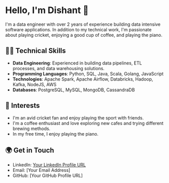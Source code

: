 # Hello, I'm Dishant 👋

I'm a data engineer with over 2 years of experience building data intensive software applications. In addition to my technical work, I'm passionate about playing cricket, enjoying a good cup of coffee, and playing the piano.

## 🧑‍💻 Technical Skills
- **Data Engineering**: Experienced in building data pipelines, ETL processes, and data warehousing solutions.
- **Programming Languages**: Python, SQL, Java, Scala, Golang, JavaScript
- **Technologies**: Apache Spark, Apache Airflow, Databricks, Hadoop, Kafka, NodeJS, AWS
- **Databases**: PostgreSQL, MySQL, MongoDB, CassandraDB

## 🏏 Interests
- I'm an avid cricket fan and enjoy playing the sport with friends.
- I'm a coffee enthusiast and love exploring new cafes and trying different brewing methods.
- In my free time, I enjoy playing the piano.

## 🌍 Get in Touch
- LinkedIn: [Your LinkedIn Profile URL](https://www.linkedin.com/in/dishant-ai22/)
- Email: [Your Email Address]
- GitHub: [Your GitHub Profile URL]
